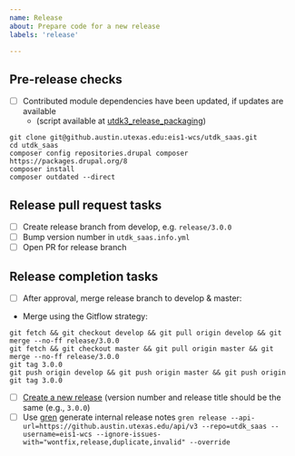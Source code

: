 ```yaml
---
name: Release
about: Prepare code for a new release
labels: 'release'

---
```


## Pre-release checks

- [ ] Contributed module dependencies have been updated, if updates are available
    - (script available at [utdk3_release_packaging](https://github.austin.utexas.edu/eis1-wcs/utdk3_release_packaging/blob/main/releases/utdk_contrib_updater.sh))

```
git clone git@github.austin.utexas.edu:eis1-wcs/utdk_saas.git
cd utdk_saas
composer config repositories.drupal composer https://packages.drupal.org/8
composer install
composer outdated --direct
```

## Release pull request tasks

- [ ] Create release branch from develop, e.g. `release/3.0.0`
- [ ] Bump version number in `utdk_saas.info.yml`
- [ ] Open PR for release branch

## Release completion tasks

- [ ] After approval, merge release branch to develop & master:
- Merge using the Gitflow strategy:

```
git fetch && git checkout develop && git pull origin develop && git merge --no-ff release/3.0.0
git fetch && git checkout master && git pull origin master && git merge --no-ff release/3.0.0
git tag 3.0.0
git push origin develop && git push origin master && git push origin git tag 3.0.0
```

- [ ] [Create a new release](https://github.austin.utexas.edu/eis1-wcs/utdk_saas/releases/new) (version number and release title should be the same (e.g., `3.0.0`)
- [ ] Use [gren](https://github.com/github-tools/github-release-notes) generate internal release notes `gren release --api-url=https://github.austin.utexas.edu/api/v3 --repo=utdk_saas --username=eis1-wcs --ignore-issues-with="wontfix,release,duplicate,invalid" --override`
